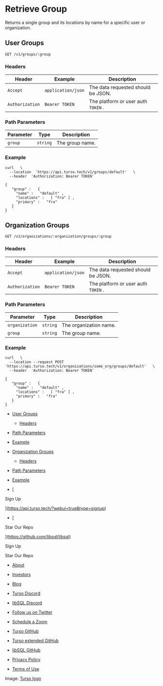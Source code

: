 # Retrieve Group

Returns a single group and its locations by name for a specific user or organization.

## User Groups​

 `GET /v1/groups/:group` 

### Headers​

| Header | Example | Description |
|---|---|---|
|  `Accept`  |  `application/json`  | The data requested should be JSON. |
|  `Authorization`  |  `Bearer TOKEN`  | The platform or user auth `TOKEN` . |


### Path Parameters​

| Parameter | Type | Description |
|---|---|---|
|  `group`  |  `string`  | The group name. |


### Example​

```
curl   \
  --location  'https://api.turso.tech/v1/groups/default'   \
  --header  'Authorization: Bearer TOKEN'
```

```
{
   "group" :   {
     "name" :   "default" ,
     "locations" :   [ "fra" ] ,
     "primary" :   "fra"
   }
}
```

## Organization Groups​

 `GET /v1/organizations/:organization/groups/:group` 

### Headers​

| Header | Example | Description |
|---|---|---|
|  `Accept`  |  `application/json`  | The data requested should be JSON. |
|  `Authorization`  |  `Bearer TOKEN`  | The platform or user auth `TOKEN` . |


### Path Parameters​

| Parameter | Type | Description |
|---|---|---|
|  `organization`  |  `string`  | The organization name. |
|  `group`  |  `string`  | The group name. |


### Example​

```
curl   \
  --location --request POST  'https://api.turso.tech/v1/organizations/some_org/groups/default'   \
  --header  'Authorization: Bearer TOKEN'
```

```
{
   "group" :   {
     "name" :   "default" ,
     "locations" :   [ "fra" ] ,
     "primary" :   "fra"
   }
}
```

- [ User Groups ](https://docs.turso.tech//reference/platform-rest-api/groups/retrieve-group/#user-groups)
    - [ Headers ](https://docs.turso.tech//reference/platform-rest-api/groups/retrieve-group/#headers)

- [ Path Parameters ](https://docs.turso.tech//reference/platform-rest-api/groups/retrieve-group/#path-parameters)

- [ Example ](https://docs.turso.tech//reference/platform-rest-api/groups/retrieve-group/#example)
- [ Organization Groups ](https://docs.turso.tech//reference/platform-rest-api/groups/retrieve-group/#organization-groups)
    - [ Headers ](https://docs.turso.tech//reference/platform-rest-api/groups/retrieve-group/#headers-1)

- [ Path Parameters ](https://docs.turso.tech//reference/platform-rest-api/groups/retrieve-group/#path-parameters-1)

- [ Example ](https://docs.turso.tech//reference/platform-rest-api/groups/retrieve-group/#example-1)


- [ 

Sign Up




 ](https://api.turso.tech/?webui=true&type=signup)
- [ 

Star Our Repo






 ](https://github.com/libsql/libsql)


Sign Up

Star Our Repo

- [ About ](https://turso.tech/about-us)
- [ Investors ](https://turso.tech/investors)
- [ Blog ](https://blog.turso.tech)


- [ Turso Discord ](https://discord.com/invite/4B5D7hYwub)
- [ libSQL Discord ](https://discord.gg/VzbXemj6Rg)
- [ Follow us on Twitter ](https://twitter.com/tursodatabase)
- [ Schedule a Zoom ](https://calendly.com/d/gt7-bfd-83n/meet-with-chiselstrike)


- [ Turso GitHub ](https://github.com/tursodatabase/)
- [ Turso extended GitHub ](https://github.com/turso-extended/)
- [ libSQL GitHub ](http://github.com/tursodatabase/libsql)


- [ Privacy Policy ](https://turso.tech/privacy-policy)
- [ Terms of Use ](https://turso.tech/terms-of-use)


Image: [ Turso logo ](https://docs.turso.tech/img/turso.svg)